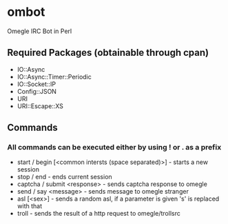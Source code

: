 ombot
=====

Omegle IRC Bot in Perl

## Required Packages (obtainable through cpan)
+ IO::Async
+ IO::Async::Timer::Periodic
+ IO::Socket::IP
+ Config::JSON
+ URI
+ URI::Escape::XS

## Commands
### All commands can be executed either by using ! or . as a prefix
+ start / begin [<common intersts (space separated)>] - starts a new session
+ stop / end - ends current session
+ captcha / submit \<response\> - sends captcha response to omegle
+ send / say \<message\> - sends message to omegle stranger
+ asl [\<sex\>] - sends a random asl, if a parameter is given 's' is replaced with that
+ troll - sends the result of a http request to omegle/trollsrc

